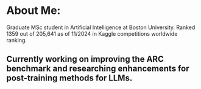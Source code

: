 # About Me:
Graduate MSc student in Artificial Intelligence at Boston University. Ranked 1359 out of 205,641 as of 11/2024 in Kaggle competitions worldwide ranking. 

Currently working on improving the ARC benchmark and researching enhancements for post-training methods for LLMs.
---

